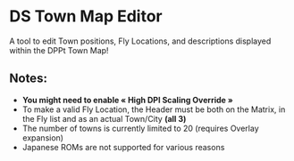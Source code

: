 # DS Town Map Editor

A tool to edit Town positions, Fly Locations, and descriptions displayed within the DPPt Town Map!

## Notes:
- <b>You might need to enable « High DPI Scaling Override »</b>
- To make a valid Fly Location, the Header must be both on the Matrix, in the Fly list and as an actual Town/City <b>(all 3)</b>
- The number of towns is currently limited to 20 (requires Overlay expansion)
- Japanese ROMs are not supported for various reasons



